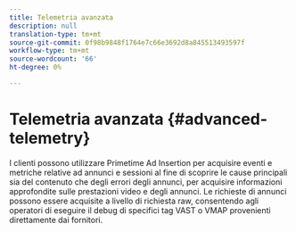 ```yaml
---
title: Telemetria avanzata
description: null
translation-type: tm+mt
source-git-commit: 0f98b9848f1764e7c66e3692d8a845513493597f
workflow-type: tm+mt
source-wordcount: '66'
ht-degree: 0%

---
```



# Telemetria avanzata {#advanced-telemetry}

I clienti possono utilizzare Primetime  Ad Insertion per acquisire eventi e metriche relative ad annunci e sessioni al fine di scoprire le cause principali sia del contenuto che degli errori degli annunci, per acquisire informazioni approfondite sulle prestazioni video e degli annunci.  Le richieste di annunci possono essere acquisite a livello di richiesta raw, consentendo agli operatori di eseguire il debug di specifici tag VAST o VMAP provenienti direttamente dai fornitori.
